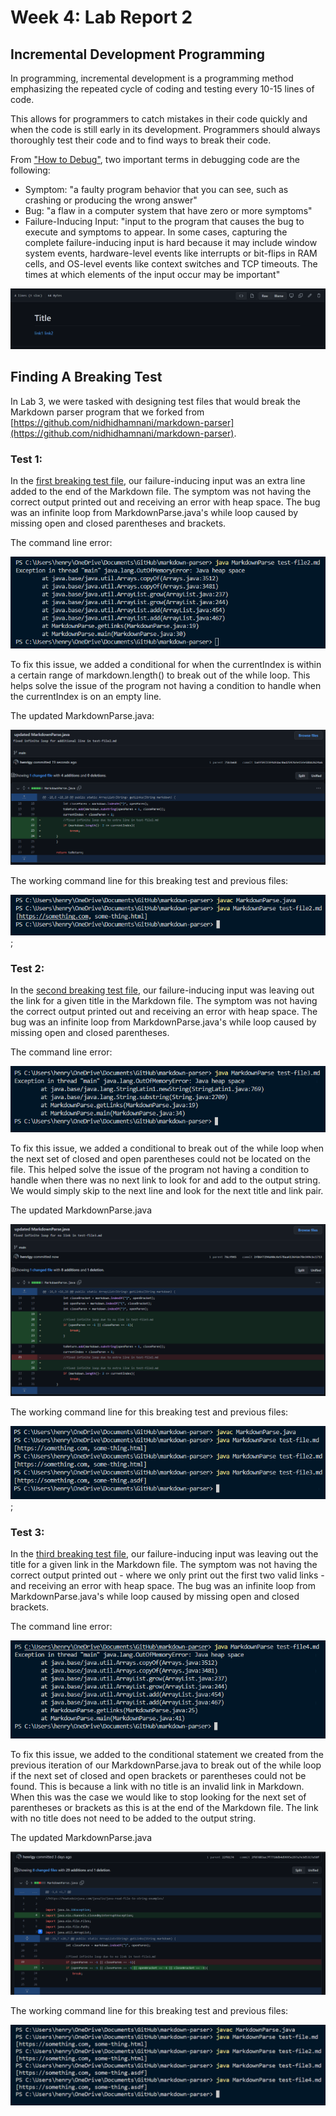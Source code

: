 # Week 4: Lab Report 2

## Incremental Development Programming
In programming, incremental development is a programming method emphasizing the repeated cycle of coding and testing every 10-15 lines of code.

This allows for programmers to catch mistakes in their code quickly and when the code is still early in its development. Programmers should always thoroughly test their code and to find ways to break their code.

From ["How to Debug"](https://blog.regehr.org/archives/199), two important terms in debugging code are the following:
- Symptom: "a faulty program behavior that you can see, such as crashing or producing the wrong answer"
- Bug: "a flaw in a computer system that have zero or more symptoms"
- Failure-Inducing Input: "input to the program that causes the bug to execute and symptoms to appear. In some cases, capturing the complete failure-inducing input is hard because it may include window system events, hardware-level events like interrupts or bit-flips in RAM cells, and OS-level events like context switches and TCP timeouts. The times at which elements of the input occur may be important"

![](lab3Screenshots/file1.png)

## Finding A Breaking Test
In Lab 3, we were tasked with designing test files that would break the Markdown parser program that we forked from [https://github.com/nidhidhamnani/markdown-parser](https://github.com/nidhidhamnani/markdown-parser).

### Test 1:
In the [first breaking test file](https://github.com/henrigy/markdown-parser/commit/75b3a682c274fe986d6a260f09a463bb7ce7a739), our failure-inducing input was an extra line added to the end of the Markdown file. The symptom was not having the correct output printed out and receiving an error with heap space. The bug was an infinite loop from MarkdownParse.java's while loop caused by missing open and closed parentheses and brackets.

The command line error:

![error1](lab3Screenshots/error1.png)

To fix this issue, we added a conditional for when the currentIndex is within a certain range of markdown.length() to break out of the while loop. This helps solve the issue of the program not having a condition to handle when the currentIndex is on an empty line.

The updated MarkdownParse.java:

![updated1](lab3Screenshots/updatedError1.png)

The working command line for this breaking test and previous files:

![working1](lab3Screenshots/working1.png);

### Test 2:
In the [second breaking test file](https://github.com/henrigy/markdown-parser/commit/76cf945592be8639a387d57dae45db7684e336f2), our failure-inducing input was leaving out the link for a given title in the Markdown file. The symptom was not having the correct output printed out and receiving an error with heap space. The bug was an infinite loop from MarkdownParse.java's while loop caused by missing open and closed parentheses.

The command line error:

![error2](lab3Screenshots/error2.png)

To fix this issue, we added a conditional to break out of the while loop when the next set of closed and open parentheses could not be located on the file. This helped solve the issue of the program not having a condition to handle when there was no next link to look for and add to the output string. We would simply skip to the next line and look for the next title and link pair.

The updated MarkdownParse.java

![updated2](lab3Screenshots/updatedError2.png)

The working command line for this breaking test and previous files:

![working2](lab3Screenshots/working2.png);


### Test 3:
In the [third breaking test file](https://github.com/henrigy/markdown-parser/commit/287dad48c71d1277d98c2d39915a3cfc0dce60ef), our failure-inducing input was leaving out the title for a given link in the Markdown file. The symptom was not having the correct output printed out - where we only print out the first two valid links - and receiving an error with heap space. The bug was an infinite loop from MarkdownParse.java's while loop caused by missing open and closed brackets.

The command line error:

![error3](lab3Screenshots/error3.png)

To fix this issue, we added to the conditional statement we created from the previous iteration of our MarkdownParse.java to break out of the while loop if the next set of closed and open brackets or parentheses could not be found. This is because a link with no title is an invalid link in Markdown. When this was the case we would like to stop looking for the next set of parentheses or brackets as this is at the end of the Markdown file. The link with no title does not need to be added to the output string.

The updated MarkdownParse.java

![updated3](lab3Screenshots/updatedError3V2.png)

The working command line for this breaking test and previous files:

![working3](lab3Screenshots/working3V2.png)